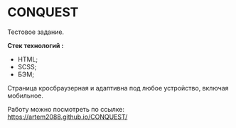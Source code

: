 # CONQUEST

Тестовое задание.

**Стек технологий :**

- HTML;
- SCSS;
- БЭМ;

Страница кросбраузерная и адаптивна под любое устройство, включая мобильное.

Работу можно посмотреть по ссылке: https://artem2088.github.io/CONQUEST/
